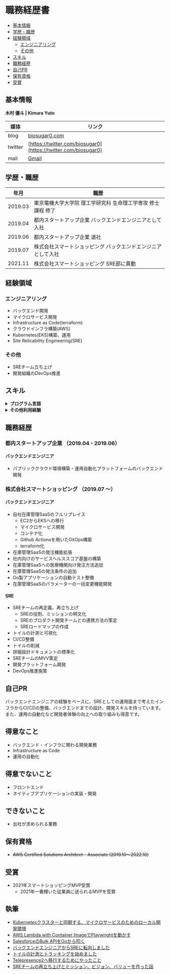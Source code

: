 # 職務経歴書

- [基本情報](#基本情報) 
- [学歴・職歴](#学歴職歴) 
- [経験領域](#経験領域) 
    - [エンジニアリング](#エンジニアリング) 
    - [その他](#その他) 
- [スキル](#スキル) 
- [職務経歴](#職務経歴) 
- [自己PR](#自己pr) 
- [保有資格](#保有資格)
- [受賞](#受賞)

## 基本情報

**木村 優斗 | Kimura Yuto**  

|媒体   |リンク                                                        |
|-------|--------------------------------------------------------------|
|blog   |[biosugar0.com](http://biosugar0.com)                         |
|twitter|[https://twitter.com/biosugar0](https://twitter.com/biosugar0)|
|mail   |[Gmail](biosugar0@gmail.com)                                  |

## 学歴・職歴

|年月   |職歴                                                         |
|-------|-------------------------------------------------------------|
|2019.03|東京電機大学大学院 理工学研究科 生命理工学専攻 修士課程 修了 |
|2019.04|都内スタートアップ企業 バックエンドエンジニアとして入社      |
|2019.06|都内スタートアップ企業 退社                                  |
|2019.07|株式会社スマートショッピング バックエンドエンジニアとして入社|
|2021.11|株式会社スマートショッピング SRE部に異動                     |

## 経験領域

### エンジニアリング

- バックエンド開発
- マイクロサービス開発
- Infrastructure as Code(terraform)
- クラウドインフラ構築(AWS)
- Kubernetes(EKS)構築、運用
- Site Relicability Engineering(SRE)

### その他

- SREチーム立ち上げ
- 開発組織のDevOps推進

## スキル

<details>
<summary><strong>プログラム言語</strong></summary>

|言語  |経験年数|レベル              |
|------|--------|--------------------|
|Go    |4年〜   |人に教えられる      |
|Bash  |5年〜   |実務で問題なく使える|
|Python|2年〜   |少し使える          |

</details>

<details>
<summary><strong>その他利用経験</strong></summary>

|名前          |経験年数|レベル              |
|--------------|--------|--------------------|
|Kubernetes    |4年〜   |実務で問題なく使える|
|Docker        |4年〜   |実務で問題なく使える|
|terraform     |2年〜   |実務で問題なく使える|
|GitHub Actions|1年〜   |実務で問題なく使える|
|Vim           |7年〜   |人に教えられる      |

等
</details>

## 職務経歴

### 都内スタートアップ企業 （2019.04 - 2019.06）

#### バックエンドエンジニア

- パブリッククラウド環境構築・運用自動化プラットフォームのバックエンド開発

### 株式会社スマートショッピング （2019.07 〜）
#### バックエンドエンジニア
-  自社在庫管理SaaSのフルリプレイス
    - EC2からEKSへの移行
    - マイクロサービス開発
    - コンテナ化
    - Github Actionsを用いたGitOps構築
    - terraform化
- 在庫管理SaaSの発注機能拡張
- 社内向けのサービスヘルススコア基盤の構築
- 在庫管理SaaSへの医療機関向け発注方法追加
- 在庫管理SaaSの発注条件の追加
- Go製アプリケーションの自動テスト整備
- 在庫管理SaaSのパラメーターの一括変更機能開発

#### SRE

- SREチームの再定義、再立ち上げ
    - SREの役割、ミッションの明文化
    - SREのプロダクト開発チームとの連携方法の策定
    - SREロードマップの作成
- トイルの計測と可視化
- CI/CD整備
- トイルの削減
- 詳細設計ドキュメントの標準化
- SREチームのMVV策定
- 開発プラットフォーム開発
- DevOps推進施策

## 自己PR

バックエンドエンジニアの経験をベースに、SREとしての運用面まで考えたインフラからCI/CDの整備、バックエンドまでの設計、開発スキルを持っています。
また、運用の自動化など開発者体験の向上への取り組みも得意です。

## 得意なこと

- バックエンド・インフラに関わる開発業務
- Infrastructure as Code
- 運用の自動化

## 得意でないこと

- フロントエンド
- ネイティブアプリケーションの実装・開発

## できないこと

- 出社が求められる業務

## 保有資格

- ~~AWS Certified Solutions Architect – Associate (2019.10〜2022.10)~~

## 受賞

- 2021年スマートショッピングMVP受賞
    - 2021年一番輝いた従業員に送られるMVPを受賞

## 執筆
- [Kubernetesクラスターと同期する、マイクロサービスのためのローカル開発環境](https://tech.smartshopping.co.jp/k8s_microservice)
- [AWS Lambda with Container ImageでPlaywrightを動かす](https://tech.smartshopping.co.jp/lambda-container-playwright)
- [SalesforceのBulk APIをGoから叩く](https://tech.smartshopping.co.jp/salesforce_bulk_go)
- [バックエンドエンジニアからSREに転向しました](https://www.biosugar0.com/posts/2021/12/to-sre/)
- [トイルの計測とトラッキングを始めました](https://tech.smartshopping.co.jp/measure-toil)
- [Telepresence2へ移行するためにやったこと](https://tech.smartshopping.co.jp/to-telepresence2)
- [SREチームの再立ち上げとミッション、ビジョン、バリューを作った話](https://tech.smartshopping.co.jp/ss-new-sre)
